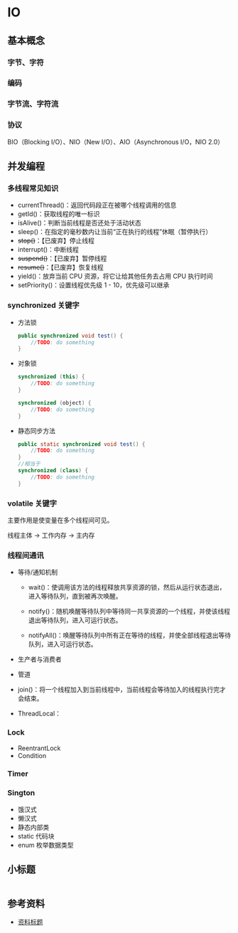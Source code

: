 # IO

## 基本概念

### 字节、字符

### 编码

### 字节流、字符流

### 协议

BIO（Blocking I/O）、NIO（New I/O）、AIO（Asynchronous I/O，NIO 2.0）

## 并发编程

### 多线程常见知识

- currentThread()：返回代码段正在被哪个线程调用的信息
- getId()：获取线程的唯一标识
- isAlive()：判断当前线程是否还处于活动状态
- sleep()：在指定的毫秒数内让当前“正在执行的线程”休眠（暂停执行）
- ~~stop()~~：【已废弃】停止线程
- interrupt()：中断线程
- ~~suspend()~~：【已废弃】暂停线程
- ~~resume()~~：【已废弃】恢复线程
- yield()：放弃当前 CPU 资源，将它让给其他任务去占用 CPU 执行时间
- setPriority()：设置线程优先级 1 - 10，优先级可以继承

### synchronized 关键字

- 方法锁

  ```java
  public synchronized void test() {
      //TODO: do something
  }
  ```

- 对象锁

  ```java
  synchronized (this) {
      //TODO: do something
  }
  
  synchronized (object) {
      //TODO: do something
  }
  ```

- 静态同步方法

  ```java
  public static synchronized void test() {
      //TODO: do something
  }
  //相当于
  synchronized (class) {
      //TODO: do something
  }
  ```

### volatile 关键字

主要作用是使变量在多个线程间可见。

线程主体 -> 工作内存 -> 主内存

### 线程间通讯

- 等待/通知机制

  - wait()：使调用该方法的线程释放共享资源的锁，然后从运行状态退出，进入等待队列，直到被再次唤醒。

  - notify()：随机唤醒等待队列中等待同一共享资源的一个线程，并使该线程退出等待队列，进入可运行状态。
  - notifyAll()：唤醒等待队列中所有正在等待的线程，并使全部线程退出等待队列，进入可运行状态。

- 生产者与消费者

- 管道

- join()：将一个线程加入到当前线程中，当前线程会等待加入的线程执行完才会结束。

- ThreadLocal：

### Lock

- ReentrantLock
- Condition

### Timer

### Sington

- 饿汉式
- 懒汉式
- 静态内部类
- static 代码块
- enum 枚举数据类型

## 小标题

<img src="https://github.com/jeanboydev/Android-ReadTheFuckingSourceCode/blob/master/resources/images/xxx/xxx.png" alt=""/>

## 参考资料

- [资料标题](http://www.baidu.com)


